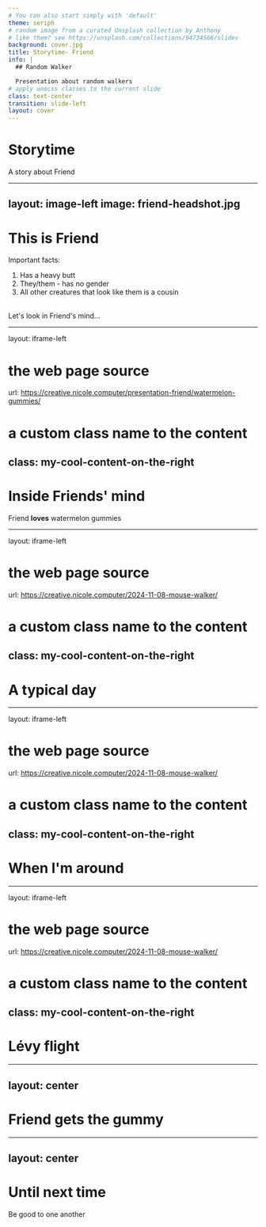 ```yaml
---
# You can also start simply with 'default'
theme: seriph
# random image from a curated Unsplash collection by Anthony
# like them? see https://unsplash.com/collections/94734566/slidev
background: cover.jpg
title: Storytime- Friend
info: |
  ## Random Walker

  Presentation about random walkers
# apply unocss classes to the current slide
class: text-center
transition: slide-left
layout: cover
---
```


# Storytime

A story about Friend

---
layout: image-left
image: friend-headshot.jpg
---

# This is Friend

Important facts:

<ol>
  <li><v-click>Has a heavy butt</v-click></li>
  <li><v-click>They/them - has no gender</v-click></li>
  <li><v-click>All other creatures that look like them is a cousin</v-click></li>
</ol>

<br/>
<v-click>Let's look in Friend's mind...</v-click>


---
layout: iframe-left

# the web page source
url: https://creative.nicole.computer/presentation-friend/watermelon-gummies/

# a custom class name to the content
class: my-cool-content-on-the-right
---

# Inside Friends' mind

<v-click>Friend <b>loves</b> watermelon gummies</v-click>

<!--- But how to get them? --->

---
layout: iframe-left

# the web page source
url: https://creative.nicole.computer/2024-11-08-mouse-walker/

# a custom class name to the content
class: my-cool-content-on-the-right
---

# A typical day

---
layout: iframe-left

# the web page source
url: https://creative.nicole.computer/2024-11-08-mouse-walker/

# a custom class name to the content
class: my-cool-content-on-the-right
---

# When I'm around

---
layout: iframe-left

# the web page source
url: https://creative.nicole.computer/2024-11-08-mouse-walker/

# a custom class name to the content
class: my-cool-content-on-the-right
---

# Lévy flight


---
layout: center
---

# Friend gets the gummy

---
layout: center
---

# Until next time

Be good to one another
